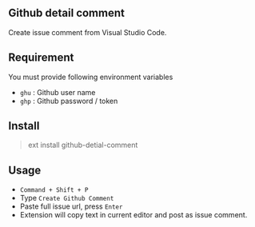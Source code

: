 ## Github detail comment

Create issue comment from Visual Studio Code.

## Requirement

You must provide following environment variables

- `ghu` : Github user name
- `ghp` : Github password / token

## Install

> ext install github-detial-comment

## Usage

- `Command + Shift + P`
- Type `Create Github Comment`
- Paste full issue url, press `Enter`
- Extension will copy text in current editor and post as issue comment.
